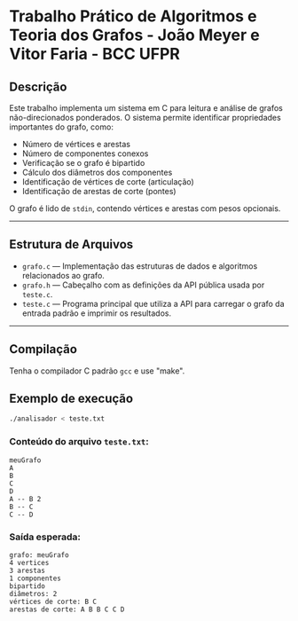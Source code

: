 # Trabalho Prático de Algoritmos e Teoria dos Grafos - João Meyer e Vitor Faria - BCC UFPR

## Descrição

Este trabalho implementa um sistema em C para leitura e análise de grafos não-direcionados ponderados. O sistema permite identificar propriedades importantes do grafo, como:

- Número de vértices e arestas
- Número de componentes conexos
- Verificação se o grafo é bipartido
- Cálculo dos diâmetros dos componentes
- Identificação de vértices de corte (articulação)
- Identificação de arestas de corte (pontes)

O grafo é lido de `stdin`, contendo vértices e arestas com pesos opcionais.

---

## Estrutura de Arquivos

- `grafo.c` — Implementação das estruturas de dados e algoritmos relacionados ao grafo.
- `grafo.h` — Cabeçalho com as definições da API pública usada por `teste.c`.
- `teste.c` — Programa principal que utiliza a API para carregar o grafo da entrada padrão e imprimir os resultados.

---

## Compilação
Tenha o compilador C padrão `gcc` e use "make".

## Exemplo de execução

```bash
./analisador < teste.txt
```

### Conteúdo do arquivo `teste.txt`:

```
meuGrafo
A
B
C
D
A -- B 2
B -- C
C -- D
```

### Saída esperada:

```
grafo: meuGrafo
4 vertices
3 arestas
1 componentes
bipartido
diâmetros: 2
vértices de corte: B C
arestas de corte: A B B C C D
```